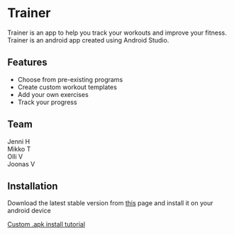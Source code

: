 # Trainer
Trainer is an app to help you track your workouts and improve your fitness. Trainer is an android app created using Android Studio.

## Features
- Choose from pre-existing programs
- Create custom workout templates
- Add your own exercises
- Track your progress

## Team
Jenni H <br> 
Mikko T <br>
Olli V <br>
Joonas V

## Installation
Download the latest stable version from [this](https://users.metropolia.fi/~joonasmv/Trainer/) page and install it on your android device<br>

[Custom .apk install tutorial](https://www.groovypost.com/howto/install-apk-files-on-android/)
